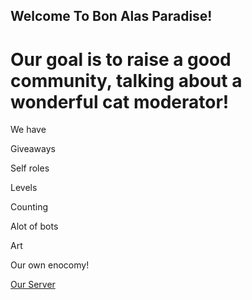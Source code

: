 ## Welcome To Bon Alas Paradise!

# Our goal is to raise a good community, talking about a wonderful cat moderator!

We have

Giveaways

Self roles

Levels

Counting

Alot of bots

Art

Our own enocomy!


[Our Server](https://discord.gg/XAchpC4vDa)
